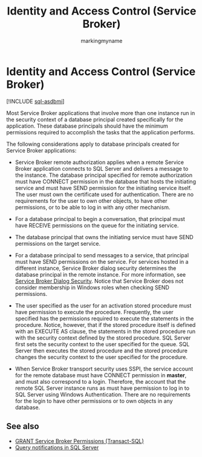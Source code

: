 ﻿---
title: Identity and Access Control (Service Broker)
description: "Most Service Broker applications that involve more than one instance run in the security context of a database principal created specifically for the application."
ms.prod: sql
ms.technology: configuration
ms.topic: conceptual
author: markingmyname
ms.author: maghan
ms.reviewer: mikeray
ms.date: "03/30/2022"
---

# Identity and Access Control (Service Broker)

[!INCLUDE [sql-asdbmi](../../includes/applies-to-version/sql-asdbmi.md)]

Most Service Broker applications that involve more than one instance run in the security context of a database principal created specifically for the application. These database principals should have the minimum permissions required to accomplish the tasks that the application performs.

The following considerations apply to database principals created for Service Broker applications:

  - Service Broker remote authorization applies when a remote Service Broker application connects to SQL Server and delivers a message to the instance. The database principal specified for remote authorization must have CONNECT permission in the database that hosts the initiating service and must have SEND permission for the initiating service itself. The user must own the certificate used for authentication. There are no requirements for the user to own other objects, to have other permissions, or to be able to log in with any other mechanism.

  - For a database principal to begin a conversation, that principal must have RECEIVE permissions on the queue for the initiating service.

  - The database principal that owns the initiating service must have SEND permissions on the target service.

  - For a database principal to send messages to a service, that principal must have SEND permissions on the service. For services hosted in a different instance, Service Broker dialog security determines the database principal in the remote instance. For more information, see [Service Broker Dialog Security](service-broker-dialog-security.md). Notice that Service Broker does not consider membership in Windows roles when checking SEND permissions.

  - The user specified as the user for an activation stored procedure must have permission to execute the procedure. Frequently, the user specified has the permissions required to execute the statements in the procedure. Notice, however, that if the stored procedure itself is defined with an EXECUTE AS clause, the statements in the stored procedure run with the security context defined by the stored procedure. SQL Server first sets the security context to the user specified for the queue. SQL Server then executes the stored procedure and the stored procedure changes the security context to the user specified for the procedure.

  - When Service Broker transport security uses SSPI, the service account for the remote database must have CONNECT permission in **master**, and must also correspond to a login. Therefore, the account that the remote SQL Server instance runs as must have permission to log in to SQL Server using Windows Authentication. There are no requirements for the login to have other permissions or to own objects in any database.

## See also

- [GRANT Service Broker Permissions (Transact-SQL)](../../t-sql/statements/grant-service-broker-permissions-transact-sql.md)
- [Query notifications in SQL Server](../../connect/ado-net/sql/query-notifications-sql-server.md)
